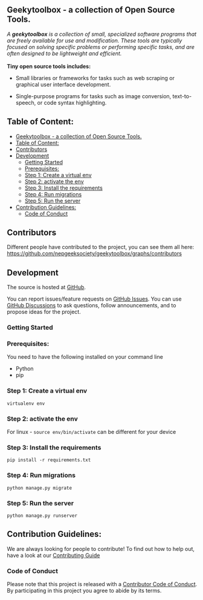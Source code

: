 ## <b>Geekytoolbox</b> - a collection of Open Source</b> Tools.

<i>A <b>geekytoolbox</b> is a collection of small, specialized software programs that are freely available for use and modification. These tools are typically focused on solving specific problems or performing specific tasks, and are often designed to be lightweight and efficient.
</i>
<br>
<br>
<b>Tiny open source tools includes: </b>

- Small libraries or frameworks for tasks such as web scraping or graphical user interface development.
  
- Single-purpose programs for tasks such as image conversion, text-to-speech, or code syntax highlighting.
## Table of Content:
- [Geekytoolbox - a collection of Open Source Tools.](#geekytoolbox---a-collection-of-open-source-tools)
- [Table of Content:](#table-of-content)
- [Contributors](#contributors)
- [Development](#development)
  - [Getting Started](#getting-started)
  - [Prerequisites:](#prerequisites)
  - [Step 1: Create a virtual env](#step-1-create-a-virtual-env)
  - [Step 2: activate the env](#step-2-activate-the-env)
  - [Step 3: Install the requirements](#step-3-install-the-requirements)
  - [Step 4: Run migrations](#step-4-run-migrations)
  - [Step 5: Run the server](#step-5-run-the-server)
- [Contribution Guidelines:](#contribution-guidelines)
  - [Code of Conduct](#code-of-conduct)
## Contributors

 Different people have contributed to the project, you can see them all here: https://github.com/nepgeeksociety/geekytoolbox/graphs/contributors

 ## Development

The source is hosted at [GitHub](https://github.com/nepgeeksociety/geekytoolbox).

You can report issues/feature requests on [GitHub Issues](https://github.com/nepgeeksociety/geekytoolbox/issues). You can use [GitHub Discussions](https://github.com/nepgeeksociety/geekytoolbox/discussions) to ask questions, follow announcements, and to propose ideas for the project. 

### Getting Started
### Prerequisites:
You need to have the following installed on your command line
- Python
- pip


### Step 1: Create a virtual env
`virtualenv env`

### Step 2: activate the env
For linux -
`source env/bin/activate`
can be different for your device

### Step 3: Install the requirements
`pip install -r requirements.txt`

### Step 4: Run migrations
`python manage.py migrate`

### Step 5: Run the server
`python manage.py runserver` 


## Contribution Guidelines:
We are always looking for people to contribute! To find out how to help out, have a look at our [Contributing Guide](contributing.md)

### Code of Conduct

Please note that this project is released with a [Contributor Code of Conduct](CODE_OF_CONDUCT.md). By participating in this project you agree to abide by its terms.

